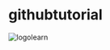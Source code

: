 # githubtutorial
![logolearn](https://user-images.githubusercontent.com/66703987/92469977-bcef8b00-f1a3-11ea-8bfd-d62b0941bdcf.png)

